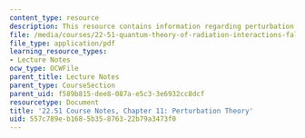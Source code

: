```yaml
---
content_type: resource
description: This resource contains information regarding perturbation theory.
file: /media/courses/22-51-quantum-theory-of-radiation-interactions-fall-2012/557c789eb1685b35876322b79a3473f0_MIT22_51F12_Ch11.pdf
file_type: application/pdf
learning_resource_types:
- Lecture Notes
ocw_type: OCWFile
parent_title: Lecture Notes
parent_type: CourseSection
parent_uid: f589b815-dee8-087a-e5c3-3e6932cc8dcf
resourcetype: Document
title: '22.51 Course Notes, Chapter 11: Perturbation Theory'
uid: 557c789e-b168-5b35-8763-22b79a3473f0
---
```

